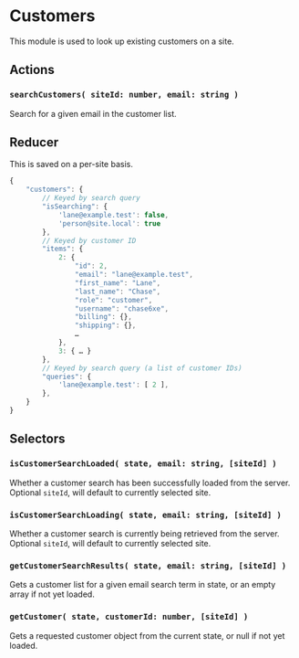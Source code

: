 # Customers

This module is used to look up existing customers on a site.

## Actions

### `searchCustomers( siteId: number, email: string )`

Search for a given email in the customer list.

## Reducer

This is saved on a per-site basis.

```js
{
	"customers": {
		// Keyed by search query
		"isSearching": {
			'lane@example.test': false,
			'person@site.local': true
		},
		// Keyed by customer ID
		"items": {
			2: {
				"id": 2,
				"email": "lane@example.test",
				"first_name": "Lane",
				"last_name": "Chase",
				"role": "customer",
				"username": "chase6xe",
				"billing": {},
				"shipping": {},
				…
			},
			3: { … } 
		},
		// Keyed by search query (a list of customer IDs)
		"queries": {
			'lane@example.test': [ 2 ],
		},
	}
}
```

## Selectors

### `isCustomerSearchLoaded( state, email: string, [siteId] )`

Whether a customer search has been successfully loaded from the server. Optional `siteId`, will default to currently selected site.

### `isCustomerSearchLoading( state, email: string, [siteId] )`

Whether a customer search is currently being retrieved from the server. Optional `siteId`, will default to currently selected site.

### `getCustomerSearchResults( state, email: string, [siteId] )`

Gets a customer list for a given email search term in state, or an empty array if not yet loaded.

### `getCustomer( state, customerId: number, [siteId] )`

Gets a requested customer object from the current state, or null if not yet loaded.
